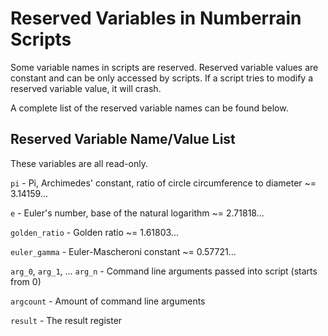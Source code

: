 # Reserved Variables in Numberrain Scripts

Some variable names in scripts are reserved. Reserved variable values are constant and can be only accessed by scripts.
If a script tries to modify a reserved variable value, it will crash.

A complete list of the reserved variable names can be found below.

## Reserved Variable Name/Value List

These variables are all read-only.

`pi` - Pi, Archimedes' constant, ratio of circle circumference to diameter ~= 3.14159...

`e` - Euler's number, base of the natural logarithm ~= 2.71818...

`golden_ratio` - Golden ratio ~= 1.61803...

`euler_gamma` - Euler-Mascheroni constant ~= 0.57721...

`arg_0`, `arg_1`, ... `arg_n` - Command line arguments passed into script (starts from 0)

`argcount` - Amount of command line arguments

`result` - The result register
